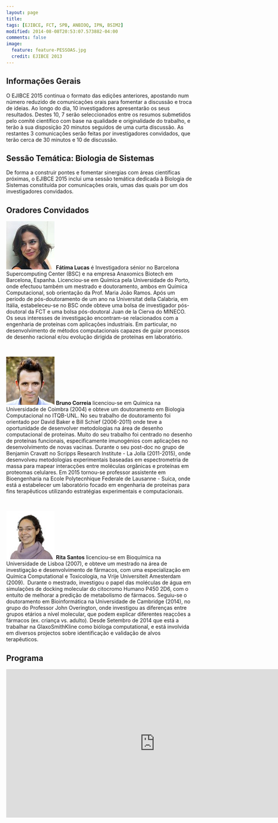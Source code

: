 ```yaml
---
layout: page
title:
tags: [EJIBCE, FCT, SPB, ANBIOQ, IPN, BSIM2]
modified: 2014-08-08T20:53:07.573882-04:00
comments: false
image:
  feature: feature-PESSOAS.jpg
  credit: EJIBCE 2013
---
```


## Informações Gerais
O EJIBCE 2015 continua o formato das edições anteriores, apostando num número reduzido de comunicações
orais para fomentar a discussão e troca de ideias. Ao longo do dia, 10 investigadores apresentarão
os seus resultados. Destes 10, 7 serão seleccionados entre os resumos submetidos pelo comité científico
com base na qualidade e originalidade do trabalho, e terão à sua disposição 20 minutos seguidos de uma
curta discussão. As restantes 3 comunicações serão feitas por investigadores convidados, que terão
cerca de 30 minutos e 10 de discussão.

## Sessão Temática: Biologia de Sistemas
De forma a construir pontes e fomentar sinergias com áreas científicas próximas, o EJIBCE 2015 inclui
uma sessão temática dedicada à Biologia de Sistemas constituída por comunicações orais, umas das quais
por um dos investigadores convidados.

## Oradores Convidados

<p style="min-height: 130px;">
<img src="/images/pessoas/foto_fatima_lucas.jpg" class="mugshot" />
<strong>Fátima Lucas</strong> é Investigadora sénior no Barcelona Supercomputing Center (BSC) e na empresa Anaxomics Biotech em Barcelona, Espanha. Licenciou-se em Química pela Universidade do Porto, onde efectuou também um mestrado e doutoramento, ambos em Química Computacional, sob orientação da Prof. Maria João Ramos. Após um período de pós-doutoramento de um ano na Universitat della Calabria, em Itália, estabeleceu-se no BSC onde obteve uma bolsa de investigador pós-doutoral da FCT e uma bolsa pós-doutoral Juan de la Cierva do MINECO. Os seus interesses de investigação encontram-se relacionados com a engenharia de proteínas com aplicações industriais. Em particular, no desenvolvimento de métodos computacionais capazes de guiar processos de desenho racional e/ou evolução dirigida de proteínas em laboratório.
</p>
<br/>
<p style="min-height: 130px; text-indent: 0;">
<img src="/images/pessoas/foto_bruno_correia.jpg" class="mugshot" />
<strong>Bruno Correia</strong> licenciou-se em Química na Universidade de Coimbra (2004) e obteve um doutoramento em Biologia Computacional no ITQB-UNL. No seu trabalho de doutoramento foi orientado por David Baker e Bill Schief (2006-2011) onde teve a oportunidade de desenvolver metodologias na área de desenho computacional de proteínas. Muito do seu trabalho foi centrado no desenho de proteínas funcionais, especificamente imunogénios com aplicações no desenvolvimento de novas vacinas. Durante o seu post-doc no grupo de Benjamin Cravatt no Scripps Research Institute - La Jolla (2011-2015), onde desenvolveu metodologias experimentais baseadas em espectrometria de massa para mapear interacções entre moléculas orgânicas e proteínas em proteomas celulares. Em 2015 tornou-se professor assistente em Bioengenharia na Ecole Polytecnhique Federale de Lausanne - Suíca, onde está a estabelecer um laboratório focado em engenharia de proteínas para fins terapêuticos utilizando estratégias experimentais e computacionais.  
</p>
<br/>
<p style="min-height: 130px; text-indent: 0;">
<img src="/images/pessoas/foto_rita_santos.jpg" class="mugshot" />
<strong>Rita Santos</strong> licenciou-se em Bioquímica na Universidade de Lisboa (2007), e obteve um mestrado na área de investigação e desenvolvimento de fármacos, com uma especialização em Química Computational e Toxicologia, na Vrije Universiteit Amesterdam (2009).  Durante o mestrado, investigou o papel das moléculas de água em simulações de docking molecular do citocromo Humano P450 2D6, com o entuito de melhorar a predição de metabolismo de fármacos. Seguiu-se o doutoramento em Bioinformática na Universidade de Cambridge (2014), no grupo do Professor John Overington, onde investigou as diferenças entre grupos etários a nível molecular, que podem explicar diferentes reaçcões a fármacos (ex. criança vs. adulto). Desde Setembro de 2014 que está a trabalhar na GlaxoSmithKline como bióloga computational, e está involvida em diversos projectos sobre identificação e validação de alvos terapêuticos.  </p>

## Programa
<iframe
src="https://www.google.com/calendar/embed?src=ejibce%40gmail.com&ctz=Europe/Lisbon&showNav=0&showPrint=0&showCalendars=0&mode=AGENDA&wkst=1&dates=20151218%2F20151218" style="border: 0;" width="800" height="400" frameborder="0" scrolling="no"></iframe>
